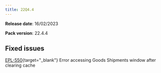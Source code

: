 ```yaml
---
title: 22Q4.4
---
```


**Release date**: 16/02/2023

**Pack version**: 22.4.4

## Fixed issues

[EPL-550](https://github.com/etendosoftware/etendo_core/issues/145){target="\_blank"} Error accessing Goods Shipments window after clearing cache


